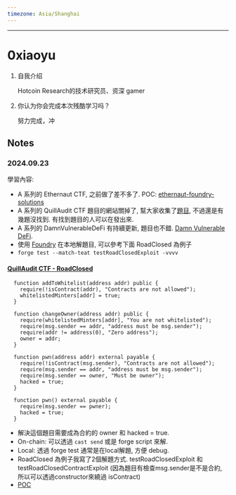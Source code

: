 ```yaml
---
timezone: Asia/Shanghai
---
```


---
# 0xiaoyu

1. 自我介绍

   Hotcoin Research的技术研究员、资深 gamer

2. 你认为你会完成本次残酷学习吗？

   努力完成，冲


## Notes

<!-- Content_START -->

### 2024.09.23

學習內容: 




- A 系列的 Ethernaut CTF, 之前做了差不多了. POC: [ethernaut-foundry-solutions](https://github.com/SunWeb3Sec/ethernaut-foundry-solutions)
- A 系列的 QuillAudit CTF 題目的網站關掉了, 幫大家收集了[題目](./Writeup/SunSec/src/QuillCTF/), 不過還是有幾題沒找到. 有找到題目的人可以在發出來.
- A 系列的 DamnVulnerableDeFi 有持續更新, 題目也不錯. [Damn Vulnerable DeFi](https://github.com/theredguild/damn-vulnerable-defi/tree/v4.0.0).
- 使用 [Foundry](https://book.getfoundry.sh/) 在本地解題目, 可以參考下面 RoadClosed 為例子
- ``forge test --match-teat testRoadClosedExploit -vvvv``
#### [QuillAudit CTF - RoadClosed](./Writeup/SunSec/src/QuillCTF/RoadClosed.sol)
```
  function addToWhitelist(address addr) public {
    require(!isContract(addr), "Contracts are not allowed");
    whitelistedMinters[addr] = true;
  }

  function changeOwner(address addr) public {
    require(whitelistedMinters[addr], "You are not whitelisted");
    require(msg.sender == addr, "address must be msg.sender");
    require(addr != address(0), "Zero address");
    owner = addr;
  }

  function pwn(address addr) external payable {
    require(!isContract(msg.sender), "Contracts are not allowed");
    require(msg.sender == addr, "address must be msg.sender");
    require(msg.sender == owner, "Must be owner");
    hacked = true;
  }

  function pwn() external payable {
    require(msg.sender == pwner);
    hacked = true;
  }
```
- 解決這個題目需要成為合約的 owner 和 hacked = true.
- On-chain: 可以透過 ``cast send`` 或是 forge script 來解.
- Local: 透過 forge test 通常是在local解題, 方便 debug.
- RoadClosed 為例子我寫了2個解題方式. testRoadClosedExploit 和 testRoadClosedContractExploit (因為題目有檢查msg.sender是不是合約, 所以可以透過constructor來繞過 isContract)
- [POC](./Writeup/SunSec/test/QuillCTF/RoadClosed.t.sol) 

### 

<!-- Content_END -->
